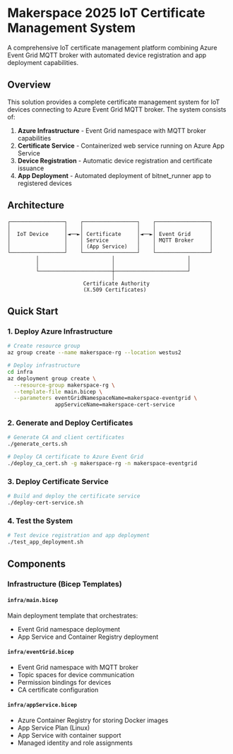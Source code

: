 # Makerspace 2025 IoT Certificate Management System

A comprehensive IoT certificate management platform combining Azure Event Grid MQTT broker with automated device registration and app deployment capabilities.

## Overview

This solution provides a complete certificate management system for IoT devices connecting to Azure Event Grid MQTT broker. The system consists of:

1. **Azure Infrastructure** - Event Grid namespace with MQTT broker capabilities
2. **Certificate Service** - Containerized web service running on Azure App Service  
3. **Device Registration** - Automatic device registration and certificate issuance
4. **App Deployment** - Automated deployment of bitnet_runner app to registered devices

## Architecture

```shell
┌─────────────────┐    ┌─────────────────┐    ┌─────────────────┐
│                 │    │                 │    │                 │
│  IoT Device     │◄──►│ Certificate     │◄──►│ Event Grid      │
│                 │    │ Service         │    │ MQTT Broker     │
│                 │    │ (App Service)   │    │                 │
└─────────────────┘    └─────────────────┘    └─────────────────┘
         │                       │                       │
         │                       │                       │
         └───────────────────────┼───────────────────────┘
                                 │
                        Certificate Authority
                        (X.509 Certificates)
```

## Quick Start

### 1. Deploy Azure Infrastructure

```bash
# Create resource group
az group create --name makerspace-rg --location westus2

# Deploy infrastructure  
cd infra
az deployment group create \
  --resource-group makerspace-rg \
  --template-file main.bicep \
  --parameters eventGridNamespaceName=makerspace-eventgrid \
               appServiceName=makerspace-cert-service
```

### 2. Generate and Deploy Certificates

```bash
# Generate CA and client certificates
./generate_certs.sh

# Deploy CA certificate to Azure Event Grid
./deploy_ca_cert.sh -g makerspace-rg -n makerspace-eventgrid
```

### 3. Deploy Certificate Service

```bash
# Build and deploy the certificate service
./deploy-cert-service.sh
```

### 4. Test the System

```bash
# Test device registration and app deployment
./test_app_deployment.sh
```

## Components

### Infrastructure (Bicep Templates)

#### `infra/main.bicep`

Main deployment template that orchestrates:

- Event Grid namespace deployment
- App Service and Container Registry deployment

#### `infra/eventGrid.bicep`

- Event Grid namespace with MQTT broker
- Topic spaces for device communication  
- Permission bindings for devices
- CA certificate configuration

#### `infra/appService.bicep`

- Azure Container Registry for storing Docker images
- App Service Plan (Linux)
- App Service with container support
- Managed identity and role assignments
